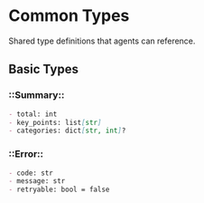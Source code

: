 # Common Types

Shared type definitions that agents can reference.

## Basic Types

### ::Summary::
```markdown
- total: int
- key_points: list[str]
- categories: dict[str, int]?
```

### ::Error::
```markdown
- code: str
- message: str
- retryable: bool = false
```





